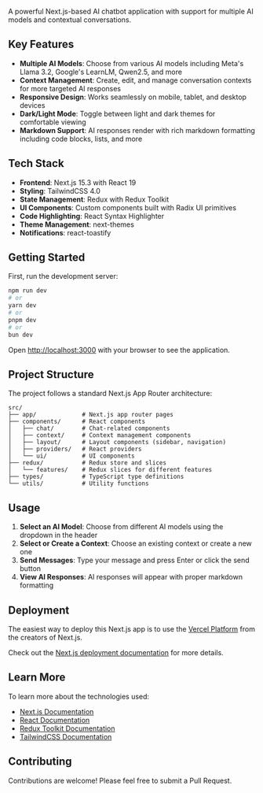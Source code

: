 A powerful Next.js-based AI chatbot application with support for multiple AI models and contextual conversations.

## Key Features

- **Multiple AI Models**: Choose from various AI models including Meta's Llama 3.2, Google's LearnLM, Qwen2.5, and more
- **Context Management**: Create, edit, and manage conversation contexts for more targeted AI responses
- **Responsive Design**: Works seamlessly on mobile, tablet, and desktop devices
- **Dark/Light Mode**: Toggle between light and dark themes for comfortable viewing
- **Markdown Support**: AI responses render with rich markdown formatting including code blocks, lists, and more

## Tech Stack

- **Frontend**: Next.js 15.3 with React 19
- **Styling**: TailwindCSS 4.0
- **State Management**: Redux with Redux Toolkit
- **UI Components**: Custom components built with Radix UI primitives
- **Code Highlighting**: React Syntax Highlighter
- **Theme Management**: next-themes
- **Notifications**: react-toastify

## Getting Started

First, run the development server:

```bash
npm run dev
# or
yarn dev
# or
pnpm dev
# or
bun dev
```

Open [http://localhost:3000](http://localhost:3000) with your browser to see the application.

## Project Structure

The project follows a standard Next.js App Router architecture:

```
src/
├── app/             # Next.js app router pages
├── components/      # React components
│   ├── chat/        # Chat-related components
│   ├── context/     # Context management components
│   ├── layout/      # Layout components (sidebar, navigation)
│   ├── providers/   # React providers
│   └── ui/          # UI components
├── redux/           # Redux store and slices
│   └── features/    # Redux slices for different features
├── types/           # TypeScript type definitions
└── utils/           # Utility functions
```

## Usage

1. **Select an AI Model**: Choose from different AI models using the dropdown in the header
2. **Select or Create a Context**: Choose an existing context or create a new one
3. **Send Messages**: Type your message and press Enter or click the send button
4. **View AI Responses**: AI responses will appear with proper markdown formatting

## Deployment

The easiest way to deploy this Next.js app is to use the [Vercel Platform](https://vercel.com/new?utm_medium=default-template&filter=next.js&utm_source=create-next-app&utm_campaign=create-next-app-readme) from the creators of Next.js.

Check out the [Next.js deployment documentation](https://nextjs.org/docs/app/building-your-application/deploying) for more details.

## Learn More

To learn more about the technologies used:

- [Next.js Documentation](https://nextjs.org/docs)
- [React Documentation](https://react.dev)
- [Redux Toolkit Documentation](https://redux-toolkit.js.org)
- [TailwindCSS Documentation](https://tailwindcss.com/docs)

## Contributing

Contributions are welcome! Please feel free to submit a Pull Request.
